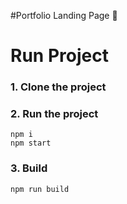 #Portfolio Landing Page :page_with_curl:


# Run Project
### 1. Clone the project

### 2. Run the project
```shell
npm i
npm start
```

### 3. Build
```shell
npm run build
```



